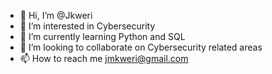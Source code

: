 - 👋 Hi, I’m @Jkweri
- 👀 I’m interested in Cybersecurity
- 🌱 I’m currently learning Python and SQL
- 💞️ I’m looking to collaborate on Cybersecurity related areas
- 📫 How to reach me jmkweri@gmail.com

<!---
Jkweri/Jkweri is a ✨ special ✨ repository because its `README.md` (this file) appears on your GitHub profile.
You can click the Preview link to take a look at your changes.
--->
